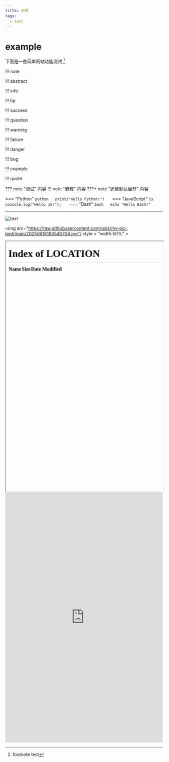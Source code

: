 ```yaml
---
title: 示例
tags:
  - test
---
```


# example




下面是一些简单网站功能测试 [^tag]

!!! note

!!! abstract

!!! info

!!! tip

!!! success

!!! question

!!! warning

!!! failure

!!! danger

!!! bug

!!! example

!!! quote

??? note "测试"
    内容
    !!! note "嵌套"
        内容
    ???+ note "还能默认展开"
        内容


=== "Python"
    ```python  
    print("Hello Python!")  
    ```
=== "JavaScript"
    ```js  
    console.log("Hello JS!");  
    ```
=== "Bash"
    ```bash  
    echo "Hello Bash!"  
    ```

---

![text](https://cdn.jsdelivr.net/gh/Wallbreaker5th/vuqa/vuqa.png)


<img src="https://raw.githubusercontent.com/gsjz/my-pic-bed/main/20250618183540704.jpg"/ style = "width:50%" > 

<div style="height:800px;">
    <iframe src = "/" width="100%" height="100%" ></iframe>
</div>

<div style="height:800px;">
  <iframe
    src="https://cdn.jsdelivr.net/gh/gsjz/XCPC/XCPC_Teaching_SergioGao/Min-Max_Inversion/main.pdf"
    width="100%"
    height="100%"
    style="border: none;"
  >
  </iframe>
</div>

[^tag]: footnote test